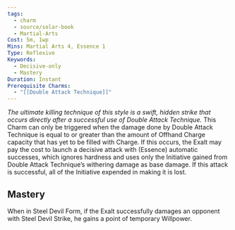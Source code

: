 ```yaml
---
tags:
  - charm
  - source/solar-book
  - Martial-Arts
Cost: 5m, 1wp
Mins: Martial Arts 4, Essence 1
Type: Reflexive
Keywords:
  - Decisive-only
  - Mastery
Duration: Instant
Prerequisite Charms:
  - "[[Double Attack Technique]]"
---
```

*The ultimate killing technique of this style is a swift, hidden strike that occurs directly after a successful use of Double Attack Technique.*
This Charm can only be triggered when the damage done by Double Attack Technique is equal to or greater than the amount of Offhand Charge capacity that has yet to be filled with Charge. If this occurs, the Exalt may pay the cost to launch a decisive attack with (Essence) automatic successes, which ignores hardness and uses only the Initiative gained from Double Attack Technique’s withering damage as base damage. If this attack is successful, all of the Initiative expended in making it is lost. 
## Mastery
When in Steel Devil Form, if the Exalt successfully damages an opponent with Steel Devil Strike, he gains a point of temporary Willpower.